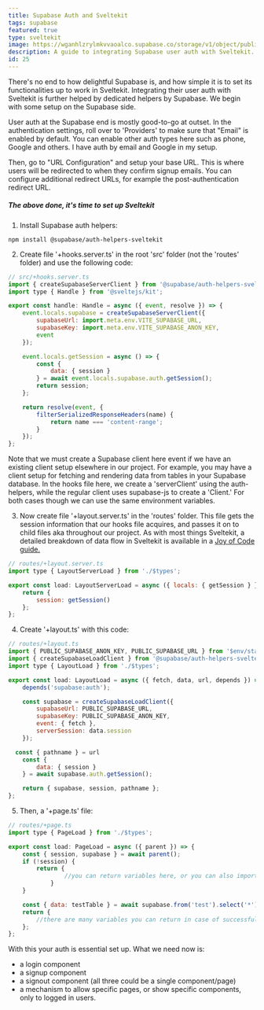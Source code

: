 ```yaml
---
title: Supabase Auth and Sveltekit
tags: supabase
featured: true
type: sveltekit
image: https://wganhlzrylmkvvaoalco.supabase.co/storage/v1/object/public/images/website/grid.webp
description: A guide to integrating Supabase user auth with Sveltekit.
id: 25
---
```


There's no end to how delightful Supabase is, and how simple it is to set its functionalities up to work in Sveltekit. Integrating their user auth with Sveltekit is further helped by dedicated helpers by Supabase. We begin with some setup on the Supabase side.

User auth at the Supabase end is mostly good-to-go at outset. In the authentication settings, roll over to 'Providers' to make sure that "Email" is enabled by default. You can enable other auth types here such as phone, Google and others. I have auth by email and Google in my setup.

Then, go to "URL Configuration" and setup your base URL. This is where users will be redirected to when they confirm signup emails. You can configure additional redirect URLs, for example the post-authentication redirect URL.

##### The above done, it's time to set up Sveltekit

1. Install Supabase auth helpers:

```shell
npm install @supabase/auth-helpers-sveltekit
```

2. Create file '+hooks.server.ts' in the root 'src' folder (not the 'routes' folder) and use the following code:

```javascript
// src/+hooks.server.ts
import { createSupabaseServerClient } from '@supabase/auth-helpers-sveltekit';
import type { Handle } from '@sveltejs/kit';

export const handle: Handle = async ({ event, resolve }) => {
	event.locals.supabase = createSupabaseServerClient({
		supabaseUrl: import.meta.env.VITE_SUPABASE_URL,
		supabaseKey: import.meta.env.VITE_SUPABASE_ANON_KEY,
		event
	});

	event.locals.getSession = async () => {
		const {
			data: { session }
		} = await event.locals.supabase.auth.getSession();
		return session;
	};

	return resolve(event, {
		filterSerializedResponseHeaders(name) {
			return name === 'content-range';
		}
	});
};
```

Note that we must create a Supabase client here event if we have an existing client setup elsewhere in our project. For example, you may have a client setup for fetching and rendering data from tables in your Supabase database. In the hooks file here, we create a 'serverClient' using the auth-helpers, while the regular client uses supabase-js to create a 'Client.' For both cases though we can use the same environment variables.

3. Now create file '+layout.server.ts' in the 'routes' folder. This file gets the session information that our hooks file acquires, and passes it on to child files aka throughout our project. As with most things Sveltekit, a detailed breakdown of data flow in Sveltekit is available in a <a href="https://joyofcode.xyz/sveltekit-data-flow" target="_blank" rel="noreferrer">Joy of Code guide.</a>

```javascript
// routes/+layout.server.ts
import type { LayoutServerLoad } from './$types';

export const load: LayoutServerLoad = async ({ locals: { getSession } }) => {
	return {
		session: getSession()
	};
};
```

4. Create '+layout.ts' with this code:

```javascript
// routes/+layout.ts
import { PUBLIC_SUPABASE_ANON_KEY, PUBLIC_SUPABASE_URL } from '$env/static/public';
import { createSupabaseLoadClient } from '@supabase/auth-helpers-sveltekit';
import type { LayoutLoad } from './$types';

export const load: LayoutLoad = async ({ fetch, data, url, depends }) => {
	depends('supabase:auth');

	const supabase = createSupabaseLoadClient({
		supabaseUrl: PUBLIC_SUPABASE_URL,
		supabaseKey: PUBLIC_SUPABASE_ANON_KEY,
		event: { fetch },
		serverSession: data.session
	});

  const { pathname } = url 
	const {
		data: { session }
	} = await supabase.auth.getSession();

	return { supabase, session, pathname };
};
```

5. Then, a '+page.ts' file:

```javascript
// routes/+page.ts
import type { PageLoad } from './$types';

export const load: PageLoad = async ({ parent }) => {
	const { session, supabase } = await parent();
	if (!session) {
		return { 
				//you can return variables here, or you can also import redirect from @sveltejs/kit to redirect users who are not authenticated
			}
	}

	const { data: testTable } = await supabase.from('test').select('*');
	return {
		//there are many variables you can return in case of successful auth, like session.user and session
	};
};
```

With this your auth is essential set up. What we need now is:

- a login component
- a signup component
- a signout component (all three could be a single component/page)
- a mechanism to allow specific pages, or show specific components, only to logged in users.